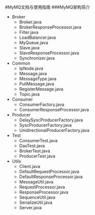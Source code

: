 #MyMQ文档与使用指南
###MyMQ架构简介
+ Broker
	+ Broker.java
	+ BrokerResponseProcessor.java
	+ Filter.java
	+ LoadBalancer.java
	+ MyQueue.java
	+ Slave.java
	+ SlaveResponseProcessor.java
	+ Synchronizer.java
+ Common
	+ IpNode.java
	+ Message.java
	+ MessageType.java
	+ PullMessage.java
	+ RegisterMessage.java
	+ Topic.java
+ Consumer
	+ ConsumerFactory.java
	+ ConsumerResponseProcessor.java
+ Producer
	+ DelaySyscProducerFactory.java
	+ SyscProducerFactory.java
	+ UnidirectionalProducerFactory.java
+ Test
	+ ConsumerTest.java
	+ DaoTest.java
	+ BrokerTest.java
	+ ProducerTest.java
+ Utils
	+ Client.java
	+ DefaultRequestProcessor.java
	+ DefaultResponseProcessor.java
	+ MessageUtil.java
	+ RequestProcessor.java
	+ ResponseProcessor.java
	+ SequenceUtil.java
	+ SerializeUtil.java
	+ Server.java


